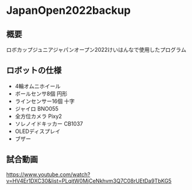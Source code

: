 # JapanOpen2022backup


## 概要
ロボカップジュニアジャパンオープン2022けいはんなで使用したプログラム

## ロボットの仕様
* 4輪オムニホイール  
* ボールセンサ8個 円形  
* ラインセンサー16個 十字  
* ジャイロ BNO055
* 全方位カメラ Pixy2  
* ソレノイドキッカー CB1037
* OLEDディスプレイ
* ブザー

## 試合動画
https://www.youtube.com/watch?v=HV4Er1DXC30&list=PLqitW0MjCeNkhvm3Q7C08rUEtDa9TbKG5
